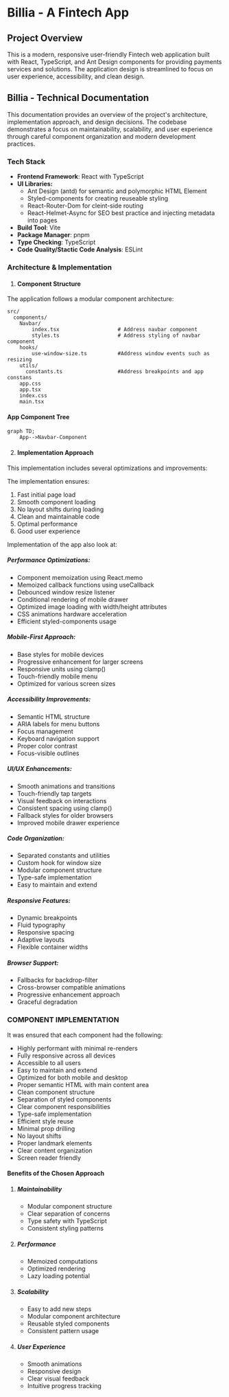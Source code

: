 # Billia - A Fintech App

## Project Overview
This is a modern, responsive user-friendly Fintech web application built with React, TypeScript, and Ant Design components for providing payments services and solutions. The application design is streamlined to focus on user experience, accessibility, and clean design.

## Billia - Technical Documentation
This documentation provides an overview of the project's architecture, implementation approach, and design decisions. The codebase demonstrates a focus on maintainability, scalability, and user experience through careful component organization and modern development practices.

### Tech Stack
- **Frontend Framework**: React with TypeScript
- **UI Libraries:**
    - Ant Design (antd) for semantic and polymorphic HTML Element
    - Styled-components for creating reuseable styling
    - React-Router-Dom for cleint-side routing
    - React-Helmet-Async for SEO best practice and injecting metadata into pages
- **Build Tool**: Vite
- **Package Manager**: pnpm
- **Type Checking**: TypeScript
- **Code Quality/Stactic Code Analysis**: ESLint

### Architecture & Implementation

1. #### Component Structure
The application follows a modular component architecture:

```suggestion
src/
  components/
    Navbar/
        index.tsx                   # Address navbar component
        styles.ts                   # Address styling of navbar component
    hooks/
        use-window-size.ts          #Address window events such as resizing             
    utils/               
      constants.ts                  #Address breakpoints and app constans
    app.css
    app.tsx
    index.css
    main.tsx
```

#### App Component Tree
```mermaid
graph TD;
    App-->Navbar-Component
```

2. #### Implementation Approach
This implementation includes several optimizations and improvements:

The implementation ensures:
1. Fast initial page load
2. Smooth component loading
3. No layout shifts during loading
4. Clean and maintainable code
5. Optimal performance
6. Good user experience

Implementation of the app also look at:

##### Performance Optimizations:
- Component memoization using React.memo
- Memoized callback functions using useCallback
- Debounced window resize listener
- Conditional rendering of mobile drawer
- Optimized image loading with width/height attributes
- CSS animations hardware acceleration
- Efficient styled-components usage

##### Mobile-First Approach:
- Base styles for mobile devices
- Progressive enhancement for larger screens
- Responsive units using clamp()
- Touch-friendly mobile menu
- Optimized for various screen sizes

##### Accessibility Improvements:
- Semantic HTML structure
- ARIA labels for menu buttons
- Focus management
- Keyboard navigation support
- Proper color contrast
- Focus-visible outlines

##### UI/UX Enhancements:
- Smooth animations and transitions
- Touch-friendly tap targets
- Visual feedback on interactions
- Consistent spacing using clamp()
- Fallback styles for older browsers
- Improved mobile drawer experience

##### Code Organization:
- Separated constants and utilities
- Custom hook for window size
- Modular component structure
- Type-safe implementation
- Easy to maintain and extend

##### Responsive Features:
- Dynamic breakpoints
- Fluid typography
- Responsive spacing
- Adaptive layouts
- Flexible container widths

##### Browser Support:
- Fallbacks for backdrop-filter
- Cross-browser compatible animations
- Progressive enhancement approach
- Graceful degradation

### COMPONENT IMPLEMENTATION
It was ensured that each component had the following: 
- Highly performant with minimal re-renders
- Fully responsive across all devices
- Accessible to all users
- Easy to maintain and extend
- Optimized for both mobile and desktop
- Proper semantic HTML with main content area
- Clean component structure
- Separation of styled components
- Clear component responsibilities
- Type-safe implementation
- Efficient style reuse
- Minimal prop drilling
- No layout shifts
- Proper landmark elements
- Clear content organization
- Screen reader friendly


#### Benefits of the Chosen Approach

1. ##### Maintainability
    - Modular component structure
    - Clear separation of concerns
    - Type safety with TypeScript
    - Consistent styling patterns
2. ##### Performance
    - Memoized computations
    - Optimized rendering
    - Lazy loading potential
3. ##### Scalability
    - Easy to add new steps
    - Modular component architecture
    - Reusable styled components
    - Consistent pattern usage
4. ##### User Experience
    - Smooth animations
    - Responsive design
    - Clear visual feedback
    - Intuitive progress tracking







